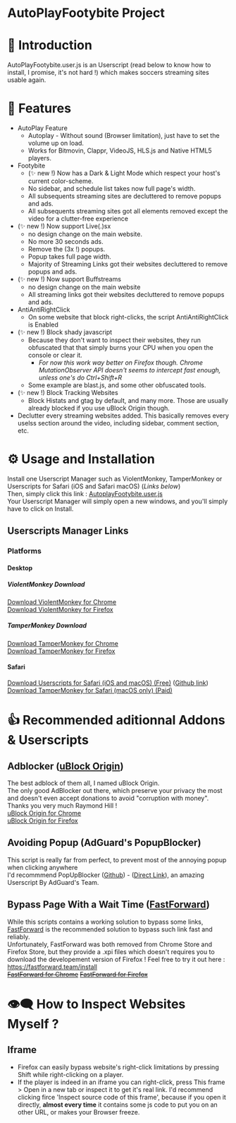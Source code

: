 # AutoPlayFootybite Project

# 📙 Introduction

AutoPlayFootybite.user.js is an Userscript (read below to know how to install, I promise, it's not hard !) which makes soccers streaming sites usable again.

# 🌟 Features
- AutoPlay Feature
    - Autoplay - Without sound (Browser limitation), just have to set the volume up on load.
    - Works for Bitmovin, Clappr, VideoJS, HLS.js and Native HTML5 players.
- Footybite
    - (✨ new !) Now has a Dark & Light Mode which respect your host's current color-scheme.
    - No sidebar, and schedule list takes now full page's width.
    - All subsequents streaming sites are decluttered to remove popups and ads.
    - All subsequents streaming sites got all elements removed except the video for a clutter-free experience
- (✨ new !) Now support Live(.)sx
    - no design change on the main website.
    - No more 30 seconds ads.
    - Remove the (3x !) popups.
    - Popup takes full page width.
    - Majority of Streaming Links got their websites decluttered to remove popups and ads.
- (✨ new !) Now support Buffstreams
    - no design change on the main website
    - All streaming links got their websites decluttered to remove popups and ads.
- AntiAntiRightClick
    - On some website that block right-clicks, the script AntiAntiRightClick is Enabled
- (✨ new !) Block shady javascript
    - Because they don't want to inspect their websites, they run obfuscated that that simply burns your CPU when you open the console or clear it.
        - *For now this work way better on Firefox though. Chrome MutationObserver API doesn't seems to intercept fast enough, unless one's do Ctrl+Shift+R*
    - Some example are blast.js, and some other obfuscated tools.
- (✨ new !) Block Tracking Websites
    - Block Histats and gtag by default, and many more. Those are usually already blocked if you use uBlock Origin though.
- Declutter every streaming websites added. This basically removes every uselss section around the video, including sidebar, comment section, etc.


# ⚙️ Usage and Installation
Install one Userscript Manager such as ViolentMonkey, TamperMonkey or Userscripts for Safari (iOS and Safari macOS) (*Links below*)  
Then, simply click this link : [AutoplayFootybite.user.js](https://github.com/Write/AutoPlaySoccerStreams/blob/main/AutoplayFootybite.user.js)  
Your Userscript Manager will simply open a new windows, and you'll simply have to click on Install.

## Userscripts Manager Links

### Platforms
#### Desktop
##### ViolentMonkey Download  
[Download ViolentMonkey for Chrome](https://chrome.google.com/webstore/detail/violentmonkey/jinjaccalgkegednnccohejagnlnfdag)  
[Download ViolentMonkey for Firefox](https://addons.mozilla.org/en-US/firefox/addon/violentmonkey/)  
##### TamperMonkey Download
[Download TamperMonkey for Chrome](https://chrome.google.com/webstore/detail/tampermonkey/dhdgffkkebhmkfjojejmpbldmpobfkfo)  
[Download TamperMonkey for Firefox](https://addons.mozilla.org/en-US/firefox/addon/tampermonkey/)  

#### Safari
[Download Userscripts for Safari (iOS and macOS) (Free)](https://apps.apple.com/us/app/userscripts/id1463298887) ([Github link](https://github.com/quoid/userscripts))  
[Download TamperMonkey for Safari (macOS only) (Paid)](https://apps.apple.com/app/apple-store/id1482490089)  

# 👍 Recommended aditionnal Addons & Userscripts

## Adblocker ([uBlock Origin](https://ublockorigin.com/))
The best adblock of them all, I named uBlock Origin.  
The only good AdBlocker out there, which preserve your privacy the most and doesn't even accept donations to avoid "corruption with money".  
Thanks you very much Raymond Hill !  
[uBlock Origin for Chrome](https://chrome.google.com/webstore/detail/ublock-origin/cjpalhdlnbpafiamejdnhcphjbkeiagm)  
[uBlock Origin for Firefox](https://addons.mozilla.org/en-US/firefox/addon/ublock-origin/)  

## Avoiding Popup (AdGuard's PopupBlocker)

This script is really far from perfect, to prevent most of the annoying popup when clicking anywhere  
I'd recommmend PopUpBlocker ([Github](https://github.com/AdguardTeam/PopupBlocker)) - ([Direct Link](https://popupblocker.adguard.com/popupblocker.user.js)), an amazing Userscript By AdGuard's Team.

## Bypass Page With a Wait Time ([FastForward](https://fastforward.team))
While this scripts contains a working solution to bypass some links, [FastForward](https://fastforward.team/install) is the recommended solution to bypass such link  fast and reliably.  
Unfortunately, FastForward was both removed from Chrome Store and Firefox Store, but they provide a .xpi files which doesn't requires you to download the developement version of Firefox ! Feel free to try it out here : https://fastforward.team/install  
~~[FastForward for Chrome](https://chrome.google.com/webstore/detail/fastforward/icallnadddjmdinamnolclfjanhfoafe)~~
~~[FastForward for Firefox](https://addons.mozilla.org/en-US/firefox/addon/fastforwardteam/)~~


# 👁️‍🗨️ How to Inspect Websites Myself ? 

## Iframe
 - Firefox can easily bypass website's right-click limitations by pressing Shift while right-clicking on a player.
 - If the player is indeed in an iframe you can right-click, press This frame > Open in a new tab or inspect it to get it's real link.
   I'd recommend clicking firce 'Inspect source code of this frame', because if you open it directly, **almost every time** it contains some js code to put you on an other URL, or makes your Browser freeze.
